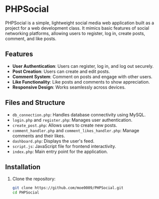 # PHPSocial

PHPSocial is a simple, lightweight social media web application built as a project for a web development class. It mimics basic features of social networking platforms, allowing users to register, log in, create posts, comment, and like posts.

## Features

- **User Authentication**: Users can register, log in, and log out securely.
- **Post Creation**: Users can create and edit posts.
- **Comment System**: Comment on posts and engage with other users.
- **Like Functionality**: Like posts and comments to show appreciation.
- **Responsive Design**: Works seamlessly across devices.

## Files and Structure

- `db_connection.php`: Handles database connectivity using MySQL.
- `login.php` and `register.php`: Manages user authentication.
- `create_post.php`: Allows users to create new posts.
- `comment_handler.php` and `comment_likes_handler.php`: Manage comments and their likes.
- `dashboard.php`: Displays the user's feed.
- `script.js`: JavaScript file for frontend interactivity.
- `index.php`: Main entry point for the application.

## Installation

1. Clone the repository:
   ```bash
   git clone https://github.com/moe0009/PHPSocial.git
   cd PHPSocial
